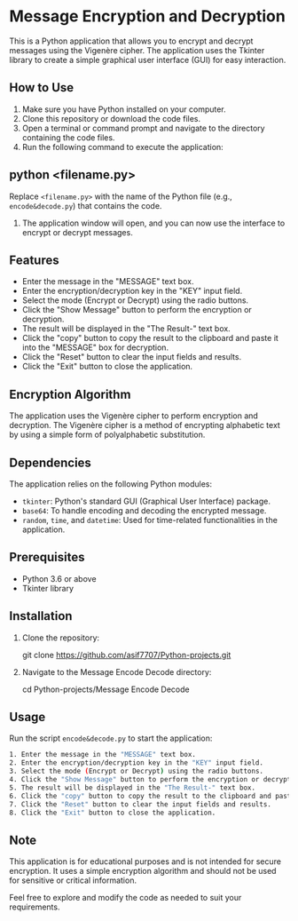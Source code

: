 # Message Encryption and Decryption

This is a Python application that allows you to encrypt and decrypt messages using the Vigenère cipher. The application uses the Tkinter library to create a simple graphical user interface (GUI) for easy interaction.

## How to Use

1. Make sure you have Python installed on your computer.
2. Clone this repository or download the code files.
3. Open a terminal or command prompt and navigate to the directory containing the code files.
4. Run the following command to execute the application:

## python <filename.py>

Replace `<filename.py>` with the name of the Python file (e.g., `encode&decode.py`) that contains the code.

1. The application window will open, and you can now use the interface to encrypt or decrypt messages.

## Features

- Enter the message in the "MESSAGE" text box.
- Enter the encryption/decryption key in the "KEY" input field.
- Select the mode (Encrypt or Decrypt) using the radio buttons.
- Click the "Show Message" button to perform the encryption or decryption.
- The result will be displayed in the "The Result-" text box.
- Click the "copy" button to copy the result to the clipboard and paste it into the "MESSAGE" box for decryption.
- Click the "Reset" button to clear the input fields and results.
- Click the "Exit" button to close the application.

## Encryption Algorithm

The application uses the Vigenère cipher to perform encryption and decryption. The Vigenère cipher is a method of encrypting alphabetic text by using a simple form of polyalphabetic substitution.

## Dependencies

The application relies on the following Python modules:

- `tkinter`: Python's standard GUI (Graphical User Interface) package.
- `base64`: To handle encoding and decoding the encrypted message.
- `random`, `time`, and `datetime`: Used for time-related functionalities in the application.

## Prerequisites

- Python 3.6 or above
- Tkinter library

## Installation

1. Clone the repository:

    git clone https://github.com/asif7707/Python-projects.git

2. Navigate to the Message Encode Decode directory:

    cd Python-projects/Message Encode Decode

## Usage

Run the script `encode&decode.py` to start the application:

```bash
1. Enter the message in the "MESSAGE" text box.
2. Enter the encryption/decryption key in the "KEY" input field.
3. Select the mode (Encrypt or Decrypt) using the radio buttons.
4. Click the "Show Message" button to perform the encryption or decryption.
5. The result will be displayed in the "The Result-" text box.
6. Click the "copy" button to copy the result to the clipboard and paste it into the "MESSAGE" box for decryption.
7. Click the "Reset" button to clear the input fields and results.
8. Click the "Exit" button to close the application.
```

## Note

This application is for educational purposes and is not intended for secure encryption. It uses a simple encryption algorithm and should not be used for sensitive or critical information.

Feel free to explore and modify the code as needed to suit your requirements.
